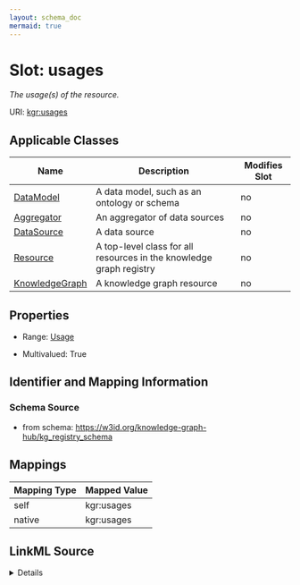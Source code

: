 ```yaml
---
layout: schema_doc
mermaid: true
---
```




# Slot: usages


_The usage(s) of the resource._





URI: [kgr:usages](https://w3id.org/bridge2ai/data-sheets-schema/usages)



<!-- no inheritance hierarchy -->





## Applicable Classes

| Name | Description | Modifies Slot |
| --- | --- | --- |
| [DataModel](DataModel.html) | A data model, such as an ontology or schema |  no  |
| [Aggregator](Aggregator.html) | An aggregator of data sources |  no  |
| [DataSource](DataSource.html) | A data source |  no  |
| [Resource](Resource.html) | A top-level class for all resources in the knowledge graph registry |  no  |
| [KnowledgeGraph](KnowledgeGraph.html) | A knowledge graph resource |  no  |







## Properties

* Range: [Usage](Usage.html)

* Multivalued: True





## Identifier and Mapping Information







### Schema Source


* from schema: https://w3id.org/knowledge-graph-hub/kg_registry_schema




## Mappings

| Mapping Type | Mapped Value |
| ---  | ---  |
| self | kgr:usages |
| native | kgr:usages |




## LinkML Source

<details>
```yaml
name: usages
description: The usage(s) of the resource.
from_schema: https://w3id.org/knowledge-graph-hub/kg_registry_schema
rank: 1000
alias: usages
owner: Resource
domain_of:
- Resource
range: Usage
multivalued: true
inlined: true
inlined_as_list: true

```
</details>
